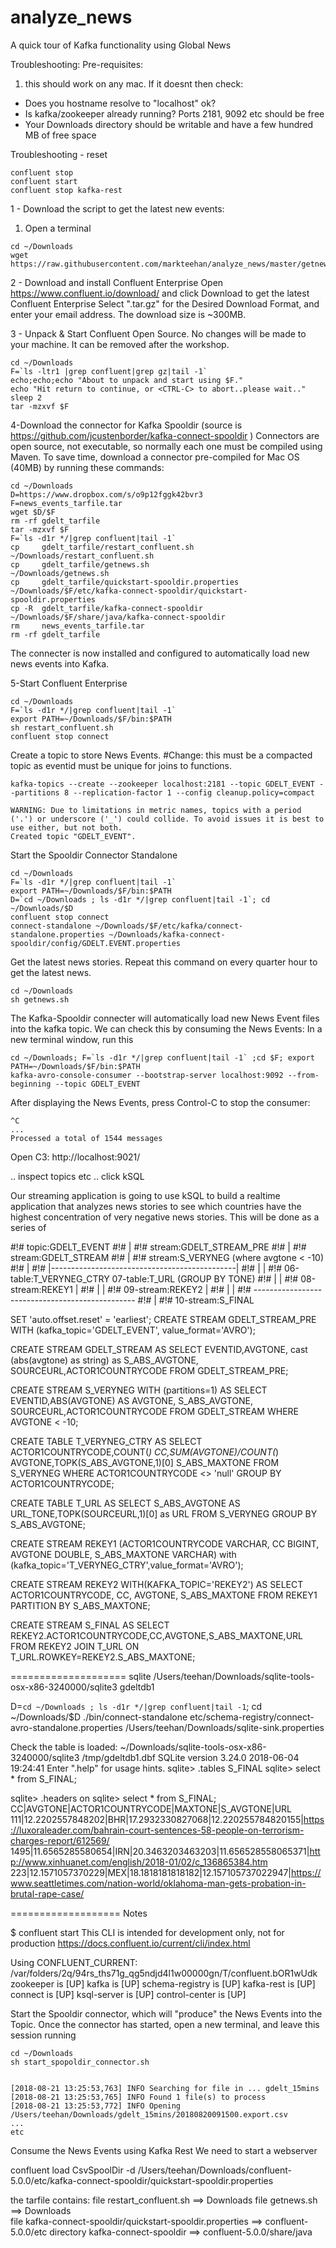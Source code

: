 # analyze_news
A quick tour of Kafka functionality using Global News

Troubleshooting:
Pre-requisites:
1. this should work on any mac. If it doesnt then check:
 - Does you hostname resolve to "localhost" ok?
 - Is kafka/zookeeper already running? Ports 2181, 9092 etc should be free
 - Your Downloads directory should be writable and have a few hundred MB of free space
 
 Troubleshooting - reset
 ```
 confluent stop
 confluent start
 confluent stop kafka-rest
 ```
 

1 - Download the script to get the latest new events:
 1. Open a terminal
```
cd ~/Downloads
wget https://raw.githubusercontent.com/markteehan/analyze_news/master/getnews.sh
```
2 - Download and install Confluent Enterprise
Open https://www.confluent.io/download/ and click Download to get the latest Confluent Enterprise
Select ".tar.gz" for the Desired Download Format, and enter your email address.
The download size is ~300MB.

3 - Unpack & Start Confluent Open Source. No changes will be made to your machine. It can be removed after the workshop.
```
cd ~/Downloads
F=`ls -ltr1 |grep confluent|grep gz|tail -1`
echo;echo;echo "About to unpack and start using $F."
echo "Hit return to continue, or <CTRL-C> to abort..please wait.."
sleep 2
tar -mzxvf $F
```

4-Download the connector for Kafka Spooldir (source is  https://github.com/jcustenborder/kafka-connect-spooldir )
Connectors are open source, not executable, so normally each one must be compiled using Maven.
To save time, download a connector pre-compiled for Mac OS (40MB) by running these commands:

```
cd ~/Downloads
D=https://www.dropbox.com/s/o9p12fggk42bvr3
F=news_events_tarfile.tar
wget $D/$F
rm -rf gdelt_tarfile
tar -mzxvf $F
F=`ls -d1r */|grep confluent|tail -1`
cp     gdelt_tarfile/restart_confluent.sh           ~/Downloads/restart_confluent.sh
cp     gdelt_tarfile/getnews.sh                     ~/Downloads/getnews.sh
cp     gdelt_tarfile/quickstart-spooldir.properties ~/Downloads/$F/etc/kafka-connect-spooldir/quickstart-spooldir.properties
cp -R  gdelt_tarfile/kafka-connect-spooldir         ~/Downloads/$F/share/java/kafka-connect-spooldir
rm     news_events_tarfile.tar
rm -rf gdelt_tarfile
```

The connecter is now installed and configured to automatically load new news events into Kafka.


5-Start Confluent Enterprise
```
cd ~/Downloads
F=`ls -d1r */|grep confluent|tail -1`
export PATH=~/Downloads/$F/bin:$PATH
sh restart_confluent.sh
confluent stop connect
```

Create a topic to store News Events.
#Change: this must be a compacted topic as eventid must be unique for joins to functions.
```
kafka-topics --create --zookeeper localhost:2181 --topic GDELT_EVENT --partitions 8 --replication-factor 1 --config cleanup.policy=compact

WARNING: Due to limitations in metric names, topics with a period ('.') or underscore ('_') could collide. To avoid issues it is best to use either, but not both.
Created topic "GDELT_EVENT".
```


Start the Spooldir Connector Standalone
```
cd ~/Downloads
F=`ls -d1r */|grep confluent|tail -1`
export PATH=~/Downloads/$F/bin:$PATH
D=`cd ~/Downloads ; ls -d1r */|grep confluent|tail -1`; cd ~/Downloads/$D
confluent stop connect
connect-standalone ~/Downloads/$F/etc/kafka/connect-standalone.properties ~/Downloads/kafka-connect-spooldir/config/GDELT.EVENT.properties
```

Get the latest news stories. Repeat this command on every quarter hour to get the latest news.
```
cd ~/Downloads
sh getnews.sh
```

The Kafka-Spooldir connecter will automatically load new News Event files into the kafka topic.
We can check this by consuming the News Events:
In a new terminal window, run this
```
cd ~/Downloads; F=`ls -d1r */|grep confluent|tail -1` ;cd $F; export PATH=~/Downloads/$F/bin:$PATH
kafka-avro-console-consumer --bootstrap-server localhost:9092 --from-beginning --topic GDELT_EVENT 
```

After displaying the News Events, press Control-C to stop the consumer:
```
^C
...
Processed a total of 1544 messages
```

Open C3:
http://localhost:9021/

.. inspect topics etc
.. click kSQL

Our streaming application is going to use kSQL to build a realtime application that analyzes news stories to see which countries have the highest concentration of very negative news stories. 
This will be done as a series of 
 

 
#!#                        topic:GDELT_EVENT
#!#                             |
#!#                       stream:GDELT_STREAM_PRE
#!#                             |
#!#                       stream:GDELT_STREAM
#!#                             |
#!#                       stream:S_VERYNEG  (where avgtone < -10)
#!#                             |
#!#                             |----------------------------------------------|
#!#                             |                                              |
#!#                     06-table:T_VERYNEG_CTRY                        07-table:T_URL (GROUP BY TONE)
#!#                             |                                              |
#!#                    08-stream:REKEY1                                        |
#!#                             |                                              |
#!#                    09-stream:REKEY2                                        |
#!#                             |                                              |
#!#                             ------------------------------------------------
#!#                                                 |
#!#                                         10-stream:S_FINAL



SET 'auto.offset.reset' = 'earliest';
CREATE STREAM GDELT_STREAM_PRE  WITH (kafka_topic='GDELT_EVENT', value_format='AVRO');

CREATE STREAM GDELT_STREAM AS SELECT EVENTID,AVGTONE, cast (abs(avgtone) as string) as S_ABS_AVGTONE, SOURCEURL,ACTOR1COUNTRYCODE FROM GDELT_STREAM_PRE;

CREATE STREAM S_VERYNEG WITH (partitions=1) AS SELECT EVENTID,ABS(AVGTONE) AS AVGTONE, S_ABS_AVGTONE, SOURCEURL,ACTOR1COUNTRYCODE FROM GDELT_STREAM WHERE AVGTONE < -10;

CREATE TABLE  T_VERYNEG_CTRY AS SELECT ACTOR1COUNTRYCODE,COUNT(*) CC,SUM(AVGTONE)/COUNT(*) AVGTONE,TOPK(S_ABS_AVGTONE,1)[0] S_ABS_MAXTONE FROM S_VERYNEG WHERE ACTOR1COUNTRYCODE <> 'null' GROUP BY ACTOR1COUNTRYCODE;

CREATE TABLE  T_URL          AS SELECT S_ABS_AVGTONE AS URL_TONE,TOPK(SOURCEURL,1)[0] as URL FROM S_VERYNEG GROUP BY S_ABS_AVGTONE;

CREATE STREAM REKEY1 (ACTOR1COUNTRYCODE VARCHAR, CC BIGINT, AVGTONE DOUBLE, S_ABS_MAXTONE VARCHAR) with (kafka_topic='T_VERYNEG_CTRY',value_format='AVRO');

CREATE STREAM REKEY2 WITH(KAFKA_TOPIC='REKEY2') AS SELECT ACTOR1COUNTRYCODE, CC, AVGTONE, S_ABS_MAXTONE FROM REKEY1 PARTITION BY S_ABS_MAXTONE;

CREATE STREAM S_FINAL AS SELECT REKEY2.ACTOR1COUNTRYCODE,CC,AVGTONE,S_ABS_MAXTONE,URL FROM REKEY2 JOIN T_URL ON T_URL.ROWKEY=REKEY2.S_ABS_MAXTONE;

==================== sqlite
/Users/teehan/Downloads/sqlite-tools-osx-x86-3240000/sqlite3 gdeltdb1

D=`cd ~/Downloads ; ls -d1r */|grep confluent|tail -1`; cd ~/Downloads/$D
./bin/connect-standalone etc/schema-registry/connect-avro-standalone.properties /Users/teehan/Downloads/sqlite-sink.properties

 
 Check the table is loaded:
 ~/Downloads/sqlite-tools-osx-x86-3240000/sqlite3 /tmp/gdeltdb1.dbf
 SQLite version 3.24.0 2018-06-04 19:24:41
Enter ".help" for usage hints.
sqlite> .tables
S_FINAL
sqlite> select * from S_FINAL;

sqlite> .headers on
sqlite> select * from S_FINAL;
CC|AVGTONE|ACTOR1COUNTRYCODE|MAXTONE|S_AVGTONE|URL
111|12.2202557848202|BHR|17.2932330827068|12.220255784820155|https://luxoraleader.com/bahrain-court-sentences-58-people-on-terrorism-charges-report/612569/
1495|11.6565285580654|IRN|20.3463203463203|11.656528558065371|http://www.xinhuanet.com/english/2018-01/02/c_136865384.htm
223|12.1571057370229|MEX|18.1818181818182|12.157105737022947|https://www.seattletimes.com/nation-world/oklahoma-man-gets-probation-in-brutal-rape-case/



===================
Notes


$ confluent start
This CLI is intended for development only, not for production
https://docs.confluent.io/current/cli/index.html

Using CONFLUENT_CURRENT: /var/folders/2q/94rs_ths71g_qg5ndjd4l1w00000gn/T/confluent.bOR1wUdk
zookeeper is [UP]
kafka is [UP]
schema-registry is [UP]
kafka-rest is [UP]
connect is [UP]
ksql-server is [UP]
control-center is [UP]


Start the Spooldir connector, which will "produce" the News Events into the Topic.
Once the connector has started, open a new terminal, and leave this session running
```
cd ~/Downloads
sh start_spopoldir_connector.sh


[2018-08-21 13:25:53,763] INFO Searching for file in ... gdelt_15mins 
[2018-08-21 13:25:53,765] INFO Found 1 file(s) to process 
[2018-08-21 13:25:53,772] INFO Opening /Users/teehan/Downloads/gdelt_15mins/20180820091500.export.csv 
...
etc
```

Consume the News Events using Kafka Rest
We need to start a webserver

confluent load CsvSpoolDir -d /Users/teehan/Downloads/confluent-5.0.0/etc/kafka-connect-spooldir/quickstart-spooldir.properties

the tarfile contains:
     file restart_confluent.sh                                    ==> Downloads
     file getnews.sh                                              ==> Downloads     
     file kafka-connect-spooldir/quickstart-spooldir.properties   ==> confluent-5.0.0/etc
directory kafka-connect-spooldir                                  ==> confluent-5.0.0/share/java

